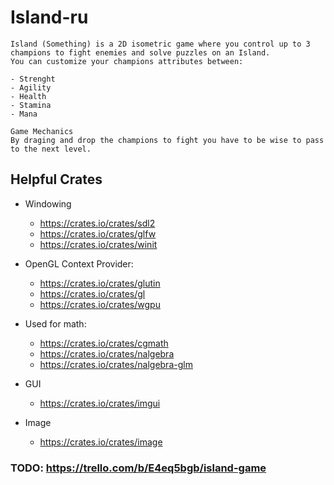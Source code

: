# Island-ru

    Island (Something) is a 2D isometric game where you control up to 3 champions to fight enemies and solve puzzles on an Island.
    You can customize your champions attributes between:

    - Strenght
    - Agility
    - Health
    - Stamina
    - Mana

    Game Mechanics
    By draging and drop the champions to fight you have to be wise to pass to the next level.

## Helpful Crates

- Windowing
    - https://crates.io/crates/sdl2
    - https://crates.io/crates/glfw
    - https://crates.io/crates/winit

- OpenGL Context Provider:
    - https://crates.io/crates/glutin
    - https://crates.io/crates/gl
    - https://crates.io/crates/wgpu

- Used for math:
    - https://crates.io/crates/cgmath
    - https://crates.io/crates/nalgebra
    - https://crates.io/crates/nalgebra-glm

- GUI
    - https://crates.io/crates/imgui

- Image
    - https://crates.io/crates/image


### TODO: https://trello.com/b/E4eq5bgb/island-game
